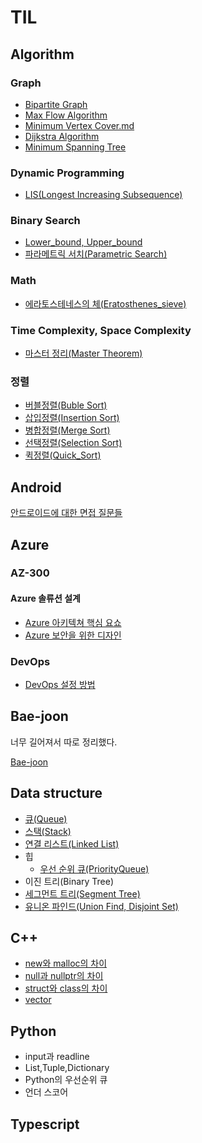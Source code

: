 # TIL

## Algorithm

### Graph

- [Bipartite Graph](https://github.com/Alphanewbie/TIL/blob/master/Algorithm/Graph/Bipartite_Graph/Bipartite_Graph.md)
- [Max Flow Algorithm](https://github.com/Alphanewbie/TIL/blob/master/Algorithm/Graph/Max_Flow_Algorithm/Max_Flow_Algorithm.md)
- [Minimum Vertex Cover.md](https://github.com/Alphanewbie/TIL/blob/master/Algorithm/Graph/Minimum_Vertex_Cover/Minimum_Vertex_Cover.md)
- [Dijkstra Algorithm](https://github.com/Alphanewbie/TIL/blob/master/Algorithm/Graph/Shortest_Path_Problem/Dijkstra_Algorithm/Dijkstra_Algorithm.md)
- [Minimum Spanning Tree](https://github.com/Alphanewbie/TIL/blob/master/Algorithm/Graph/Spanning_Tree/Spanning_Tree.md)

### Dynamic Programming

- [LIS(Longest Increasing Subsequence)](https://github.com/Alphanewbie/TIL/blob/master/Algorithm/Dynamic_Programming/LIS(Longest_Increasing_Subsequence).md)

### Binary Search

- [Lower_bound, Upper_bound](https://github.com/Alphanewbie/TIL/blob/master/Algorithm/Binaray_Search/Lower_bound%2CUpper_bound.md)
- [파라메트릭 서치(Parametric Search)](https://github.com/Alphanewbie/TIL/blob/master/Algorithm/Binaray_Search/Parametric_Search.md)

### Math

- [에라토스테네스의 체(Eratosthenes_sieve)](https://github.com/Alphanewbie/TIL/blob/master/Algorithm/Math/Eratosthenes_sieve/Eratosthenes_sieve.md)

### Time Complexity, Space Complexity

- [마스터 정리(Master Theorem)](https://github.com/Alphanewbie/TIL/blob/master/Algorithm/Time_Complexity%2CSpace_Complexity/Master_Theorem/Master_Theorem.md)

### 정렬

- [버블정렬(Buble Sort)](https://github.com/Alphanewbie/TIL/blob/master/Algorithm/Sort/Bubble_Sort/Buble_Sort.md)
- [삽입정렬(Insertion Sort)](https://github.com/Alphanewbie/TIL/blob/master/Algorithm/Sort/Insertion_Sort/Insertion_Sort.md)
- [병합정렬(Merge Sort)](https://github.com/Alphanewbie/TIL/blob/master/Algorithm/Sort/Merge_Sort/Merge_Sort.md)
- [선택정렬(Selection Sort)](https://github.com/Alphanewbie/TIL/blob/master/Algorithm/Sort/Selection_Sort/Selection_Sort.md)
- [퀵정렬(Quick_Sort)](https://github.com/Alphanewbie/TIL/blob/master/Algorithm/Sort/Quick_Sort/Quick_Sort.md)

## Android

[안드로이드에 대한 면접 질문들](https://github.com/Alphanewbie/TIL/blob/master/Andorid/Android.md)

## Azure

### AZ-300

#### Azure 솔류션 설계

- [Azure 아키텍쳐 핵심 요쇼](https://github.com/Alphanewbie/TIL/blob/master/Azure/AZ-300/Azure_솔류션_설계/Azure_아키텍쳐_핵심_요쇼.md)
- [Azure 보안을 위한 디자인](https://github.com/Alphanewbie/TIL/blob/master/Azure/AZ-300/Azure_솔류션_설계/Azure_보안을_위한_디자인.md)

### DevOps

- [DevOps 설정 방법]([https://github.com/Alphanewbie/TIL/blob/master/Azure/DevOps/%EC%84%A4%EC%A0%95%EB%B2%95.md](https://github.com/Alphanewbie/TIL/blob/master/Azure/DevOps/설정법.md))

## Bae-joon

너무 길어져서 따로 정리했다.

[Bae-joon](https://github.com/Alphanewbie/TIL/tree/master/Bae-joon#bae-joon)

## Data structure

- [큐(Queue)](https://github.com/Alphanewbie/TIL/blob/master/Data_structure/Queue/Queue.md)
- [스택(Stack)](https://github.com/Alphanewbie/TIL/blob/master/Data_structure/Stack/Stack.md)
- [연결 리스트(Linked List)](https://github.com/Alphanewbie/TIL/blob/master/Data_structure/Linked_List/LinkedList.md)
- 힙
  - [우선 순위 큐(PriorityQueue)](https://github.com/Alphanewbie/TIL/blob/master/Data_structure/PriorityQueue/PriorityQueue.md)
- 이진 트리(Binary Tree)
- [세그먼트 트리(Segment Tree)](https://github.com/Alphanewbie/TIL/blob/master/Data_structure/Segment_Tree/Segment_Tree.md)
- [유니온 파인드(Union Find, Disjoint Set)](https://github.com/Alphanewbie/TIL/blob/master/Data_structure/Union_Find%2CDisjoint_Set/Union_Find%2CDisjoint_Set.md)

## C++

- [new와 malloc의 차이]([https://github.com/Alphanewbie/TIL/blob/master/c%2B%2B/new%EC%99%80_malloc%EC%9D%98_%EC%B0%A8%EC%9D%B4.md](https://github.com/Alphanewbie/TIL/blob/master/c%2B%2B/new와_malloc의_차이.md))
- [null과 nullptr의 차이]([https://github.com/Alphanewbie/TIL/blob/master/c%2B%2B/null%EA%B3%BC_nullptr%EC%9D%98_%EC%B0%A8%EC%9D%B4.md](https://github.com/Alphanewbie/TIL/blob/master/c%2B%2B/null과_nullptr의_차이.md))
- [struct와 class의 차이]([https://github.com/Alphanewbie/TIL/blob/master/c%2B%2B/struct%EC%99%80_class%EC%9D%98_%EC%B0%A8%EC%9D%B4.md](https://github.com/Alphanewbie/TIL/blob/master/c%2B%2B/struct와_class의_차이.md))
- [vector](https://github.com/Alphanewbie/TIL/blob/master/c%2B%2B/vector.md)

## Python

- input과 readline
- List,Tuple,Dictionary
- Python의 우선순위 큐
- 언더 스코어

## Typescript

